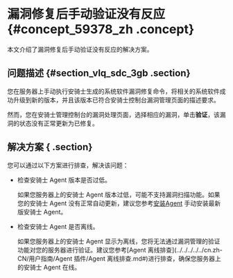 # 漏洞修复后手动验证没有反应 {#concept_59378_zh .concept}

本文介绍了漏洞修复后手动验证没有反应的解决方案。

## 问题描述 {#section_vlq_sdc_3gb .section}

您在服务器上手动执行安骑士生成的系统软件漏洞修复命令，将相关的系统软件成功升级到新的版本，并且该版本已符合安骑士控制台漏洞管理页面的描述要求。

然而，您在安骑士管理控制台的漏洞处理页面，选择相应的漏洞，单击**验证**，该漏洞的状态没有正常更新为已修复。

## 解决方案 { .section}

您可以通过以下方案进行排查，解决该问题：

-   检查安骑士 Agent 版本是否过低。

    如果您服务器上的安骑士 Agent 版本过低，可能不支持漏洞扫描功能。如果您的安骑士 Agent 没有正常自动更新，建议您参考[安装Agent](../../../../../cn.zh-CN/.md#) 手动安装最新版安骑士 Agent。

-   检查安骑士 Agent 是否离线。

    如果您服务器上的安骑士 Agent 显示为离线，您将无法通过漏洞管理的验证功能对您的服务器进行验证。建议您参考[Agent 离线排查](../../../../../cn.zh-CN/用户指南/Agent 插件/Agent 离线排查.md#)进行排查，确保您服务器上的安骑士 Agent 在线。


